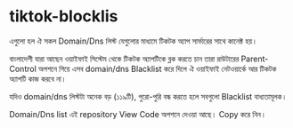 # tiktok-blocklis
এগুলো হল ঐ সকল Domain/Dns লিস্ট যেগুলোর মাধ্যমে টিকটক অ্যাপ সার্ভারের সাথে কানেক্ট হয়।

বাংলাদেশী যারা আছেন ওয়াইফাই সিস্টেম থেকে টিকটক অ্যাপটিকে ব্লক করতে চান তারা রাউটারের Parent-Control অপশনে গিয়ে এসব domain/dns Blacklist করে দিলে ঐ ওয়াইফাই নেটওয়ার্কে আর টিকটক অ্যাপটি কাজ করবে না।

যদিও domain/dns লিস্টটা অনেক বড় (১১৯টি), পুরো-পুরি বন্ধ করতে হলে সবগুলো Blacklist বাধ্যতামূলক।

Domain/Dns list এই repository  View Code অপশনে দেওয়া আছে। Copy করে নিন।
